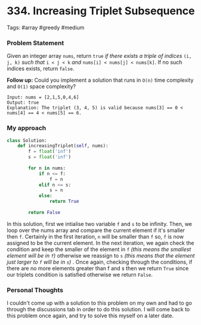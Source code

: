 # 334. Increasing Triplet Subsequence

Tags: #array #greedy #medium 

### Problem Statement
Given an integer array `nums`, return `true` _if there exists a triple of indices_ `(i, j, k)` _such that_ `i < j < k` _and_ `nums[i] < nums[j] < nums[k]`. If no such indices exists, return `false`.

**Follow up:** Could you implement a solution that runs in `O(n)` time complexity and `O(1)` space complexity?

```Example
Input: nums = [2,1,5,0,4,6]
Output: true
Explanation: The triplet (3, 4, 5) is valid because nums[3] == 0 < nums[4] == 4 < nums[5] == 6.
```

### My approach
```Python
class Solution:
    def increasingTriplet(self, nums):
        f = float('inf')
        s = float('inf')
        
        for n in nums:
            if n <= f:
                f = n
            elif n <= s:
                s = n
            else:
                return True
        
        return False
```
In this solution, first we intialise two variable `f` and `s` to be infinity. Then, we loop over the nums array and compare the current element if it's smaller then `f`. Certainly in the first iteration, `n` will be smaller than `f` so, `f` is now assigned to be the current element. In the next iteration, we again check the condition and keep the smaller of the element in `f` *(this means the smallest element will be in `f`)* otherwise we reassign to `s` *(this means that the element just larger to `f` will be in `s`)* . Once again, checking through the conditions, if there are no more elements greater than f and s then we return `True` since our triplets condition is satisfied otherwise we return `False`.

### Personal Thoughts
I couldn't come up with a solution to this problem on my own and had to go through the discussions tab in order to do this solution. I will come back to this problem once again, and try to solve this myself on a later date.